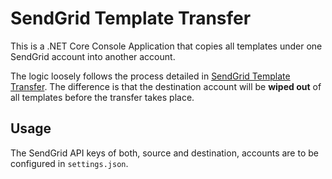 # SendGrid Template Transfer


This is a .NET Core Console Application that copies all templates under one SendGrid account into another account.

The logic loosely follows the process detailed in [SendGrid Template Transfer](http://astrocaribe.github.io/template_transfer/).
The difference is that the destination account will be **wiped out** of all templates before the transfer takes place.

## Usage

The SendGrid API keys of both, source and destination, accounts are to be configured in `settings.json`.